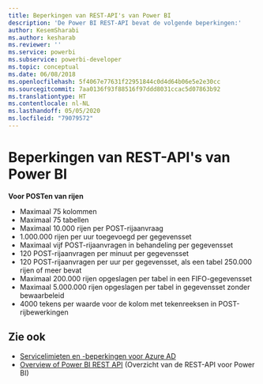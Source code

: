 ```yaml
---
title: Beperkingen van REST-API's van Power BI
description: 'De Power BI REST-API bevat de volgende beperkingen:'
author: KesemSharabi
ms.author: kesharab
ms.reviewer: ''
ms.service: powerbi
ms.subservice: powerbi-developer
ms.topic: conceptual
ms.date: 06/08/2018
ms.openlocfilehash: 5f4067e77631f22951844c0d4d64b06e5e2e30cc
ms.sourcegitcommit: 7aa0136f93f88516f97ddd8031ccac5d07863b92
ms.translationtype: HT
ms.contentlocale: nl-NL
ms.lasthandoff: 05/05/2020
ms.locfileid: "79079572"
---
```

# <a name="power-bi-rest-api-limitations"></a>Beperkingen van REST-API's van Power BI  
  
**Voor POSTen van rijen**
  
* Maximaal 75 kolommen
* Maximaal 75 tabellen
* Maximaal 10.000 rijen per POST-rijaanvraag  
* 1\.000.000 rijen per uur toegevoegd per gegevensset  
* Maximaal vijf POST-rijaanvragen in behandeling per gegevensset  
* 120 POST-rijaanvragen per minuut per gegevensset
* 120 POST-rijaanvragen per uur per gegevensset, als een tabel 250.000 rijen of meer bevat
* Maximaal 200.000 rijen opgeslagen per tabel in een FIFO-gegevensset
* Maximaal 5.000.000 rijen opgeslagen per tabel in gegevensset zonder bewaarbeleid  
* 4000 tekens per waarde voor de kolom met tekenreeksen in POST-rijbewerkingen
  
## <a name="see-also"></a>Zie ook

* [Servicelimieten en -beperkingen voor Azure AD](https://docs.microsoft.com/azure/active-directory/active-directory-service-limits-restrictions)   
* [Overview of Power BI REST API](https://docs.microsoft.com/rest/api/power-bi/) (Overzicht van de REST-API voor Power BI)